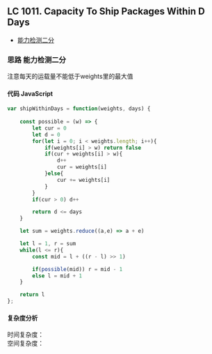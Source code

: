 ## LC 1011. Capacity To Ship Packages Within D Days

- [能力检测二分](#思路-能力检测二分)

### 思路 能力检测二分
注意每天的运载量不能低于weights里的最大值
#### 代码 JavaScript

```JavaScript
var shipWithinDays = function(weights, days) {
    
    const possible = (w) => {
        let cur = 0
        let d = 0
        for(let i = 0; i < weights.length; i++){
            if(weights[i] > w) return false
            if(cur + weights[i] > w){
                d++
                cur = weights[i]
            }else{
                cur += weights[i]
            }
        }
        if(cur > 0) d++

        return d <= days
    }

    let sum = weights.reduce((a,e) => a + e)

    let l = 1, r = sum
    while(l <= r){
        const mid = l + ((r - l) >> 1)

        if(possible(mid)) r = mid - 1
        else l = mid + 1
    }

    return l
};


```

#### 复杂度分析
时间复杂度： </br>
空间复杂度：